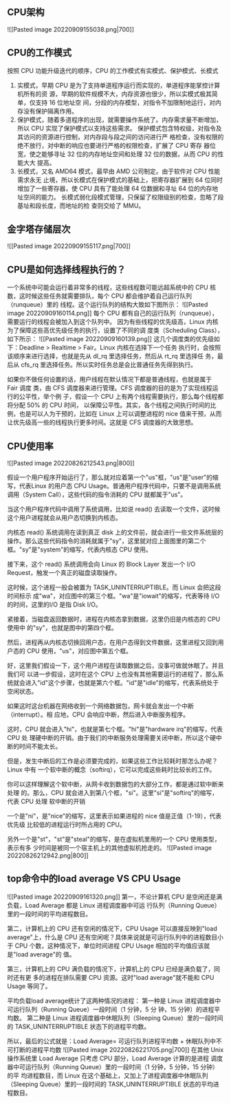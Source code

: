 
## CPU架构
![[Pasted image 20220909155038.png|700]]

## CPU的工作模式
按照 CPU 功能升级迭代的顺序，CPU 的工作模式有实模式、保护模式、长模式

1. 实模式，早期 CPU 是为了支持单道程序运行而实现的，单道程序能掌控计算机所有的资 源，早期的软件规模不大，内存资源也很少，所以实模式极其简单，仅支持 16 位地址空 间，分段的内存模型，对指令不加限制地运行，对内存没有保护隔离作用。 
2. 保护模式，随着多道程序的出现，就需要操作系统了。内存需求量不断增加，所以 CPU 实现了保护模式以支持这些需求。 保护模式包含特权级，对指令及其访问的资源进行控制，对内存段与段之间的访问进行严 格检查，没有权限的绝不放行，对中断的响应也要进行严格的权限检查，扩展了 CPU 寄存 器位宽，使之能够寻址 32 位的内存地址空间和处理 32 位的数据，从而 CPU 的性能大大 提高。 
3. 长模式，又名 AMD64 模式，最早由 AMD 公司制定。由于软件对 CPU 性能需求永无 止境，所以长模式在保护模式的基础上，把寄存器扩展到 64 位同时增加了一些寄存器，使 CPU 具有了能处理 64 位数据和寻址 64 位的内存地址空间的能力。 长模式弱化段模式管理，只保留了权限级别的检查，忽略了段基址和段长度，而地址的检 查则交给了 MMU。

## 金字塔存储层次
![[Pasted image 20220909155117.png|700]]

## CPU是如何选择线程执行的？
一个系统中可能会运行着非常多的线程，这些线程数可能远超系统中的 CPU 核 数，这时候这些任务就需要排队，每个 CPU 都会维护着自己运行队列（runqueue）里的 线程。这个运行队列的结构大致如下图所示：
![[Pasted image 20220909160114.png]]
每个 CPU 都有自己的运行队列（runqueue），需要运行的线程会被加入到这个队列中。 因为有些线程的优先级高，Linux 内核为了保障这些高优先级任务的执行，设置了不同的调 度类（Scheduling Class），如下所示：
![[Pasted image 20220909160139.png]]
这几个调度类的优先级如下：Deadline > Realtime > Fair。Linux 内核在选择下一个任务 执行时，会按照该顺序来进行选择，也就是先从 dl_rq 里选择任务，然后从 rt_rq 里选择任 务，最后从 cfs_rq 里选择任务。所以实时任务总是会比普通任务先得到执行。

如果你不做任何设置的话，用户线程在默认情况下都是普通线程，也就是属于 Fair 调度 类，由 CFS 调度器来进行管理。CFS 调度器的目的是为了实现线程运行的公平性，举个例 子，假设一个 CPU 上有两个线程需要执行，那么每个线程都将分配 50% 的 CPU 时间， 以保障公平性。其实，各个线程之间执行时间的比例，也是可以人为干预的，比如在 Linux 上可以调整进程的 nice 值来干预，从而让优先级高一些的线程执行更多时间。这就是 CFS 调度器的大致思想。

## CPU使用率
![[Pasted image 20220826212543.png|800]]

假设一个用户程序开始运行了，那么就对应着第一个"us"框，"us"是"user"的缩写，代表Linux 的用户态 CPU Usage。普通用户程序代码中，只要不是调用系统调用（System Call），这些代码的指令消耗的 CPU 就都属于"us"。

当这个用户程序代码中调用了系统调用，比如说 read() 去读取一个文件，这时候这个用户进程就会从用户态切换到内核态。

内核态 read() 系统调用在读到真正 disk 上的文件前，就会进行一些文件系统层的操作。那么这些代码指令的消耗就属于"sy"，这里就对应上面图里的第二个框。"sy"是"system"的缩写，代表内核态 CPU 使用。

接下来，这个 read() 系统调用会向 Linux 的 Block Layer 发出一个 I/O Request，触发一个真正的磁盘读取操作。

这时候，这个进程一般会被置为 TASK_UNINTERRUPTIBLE。而 Linux 会把这段时间标示 成"wa"，对应图中的第三个框。"wa"是"iowait"的缩写，代表等待 I/O 的时间，这里的I/O 是指 Disk I/O。

紧接着，当磁盘返回数据时，进程在内核态拿到数据，这里仍旧是内核态的 CPU 使用中 的"sy"，也就是图中的第四个框。

然后，进程再从内核态切换回用户态，在用户态得到文件数据，这里进程又回到用户态的 CPU 使用，"us"，对应图中第五个框。

好，这里我们假设一下，这个用户进程在读取数据之后，没事可做就休眠了。并且我们可 以进一步假设，这时在这个 CPU 上也没有其他需要运行的进程了，那么系统就会进入"id"这个步骤，也就是第六个框。"id"是"idle"的缩写，代表系统处于空闲状态。

如果这时这台机器在网络收到一个网络数据包，网卡就会发出一个中断（interrupt）。相 应地，CPU 会响应中断，然后进入中断服务程序。

这时，CPU 就会进入"hi"，也就是第七个框。"hi"是"hardware irq"的缩写，代表 CPU 处 理硬中断的开销。由于我们的中断服务处理需要关闭中断，所以这个硬中断的时间不能太长。

但是，发生中断后的工作是必须要完成的，如果这些工作比较耗时那怎么办呢？Linux 中有 一个软中断的概念（softirq），它可以完成这些耗时比较长的工作。

你可以这样理解这个软中断，从网卡收到数据包的大部分工作，都是通过软中断来处理 的。那么，CPU 就会进入到第八个框，"si"。这里"si"是"softirq"的缩写，代表 CPU 处理 软中断的开销

一个是"ni"，是"nice"的缩写，这里表示如果进程的 nice 值是正值（1-19），代表优先级 比较低的进程运行时所占用的 CPU。

另外一个是"st"，"st"是"steal"的缩写，是在虚拟机里用的一个 CPU 使用类型，表示有多 少时间是被同一个宿主机上的其他虚拟机抢走的。
![[Pasted image 20220826212942.png|800]]

## top命令中的load average   VS   CPU Usage
![[Pasted image 20220909161320.png]]
第一，不论计算机 CPU 是空闲还是满负载，Load Average 都是 Linux 进程调度器中可运 行队列（Running Queue）里的一段时间的平均进程数目。

第二，计算机上的 CPU 还有空闲的情况下，CPU Usage 可以直接反映到"load average"上，什么是 CPU 还有空闲呢？具体来说就是可运行队列中的进程数目小于 CPU 个数，这种情况下，单位时间进程 CPU Usage 相加的平均值应该就是"load average"的 值。

第三，计算机上的 CPU 满负载的情况下，计算机上的 CPU 已经是满负载了，同时还有更 多的进程在排队需要 CPU 资源。这时"load average"就不能和 CPU Usage 等同了。

平均负载load average统计了这两种情况的进程：
第一种是 Linux 进程调度器中可运行队列（Running Queue）一段时间（1 分钟，5 分 钟，15 分钟）的进程平均数。
第二种是 Linux 进程调度器中休眠队列（Sleeping Queue）里的一段时间的 TASK_UNINTERRUPTIBLE 状态下的进程平均数。

所以，最后的公式就是：Load Average= 可运行队列进程平均数 + 休眠队列中不可打断的进程平均数
![[Pasted image 20220826221705.png|700]]
在其他 Unix 操作系统里 Load Average 只考虑 CPU 部分，Load Average 计算的是进程 调度器中可运行队列（Running Queue）里的一段时间（1 分钟，5 分钟，15 分钟）的平 均进程数目，而 Linux 在这个基础上，又加上了进程调度器中休眠队列（Sleeping Queue）里的一段时间的 TASK_UNINTERRUPTIBLE 状态的平均进程数目。